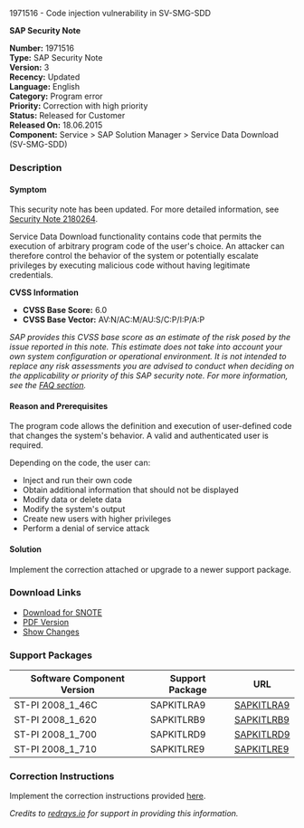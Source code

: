 1971516 - Code injection vulnerability in SV-SMG-SDD

**SAP Security Note**

**Number:** 1971516  
**Type:** SAP Security Note  
**Version:** 3  
**Recency:** Updated  
**Language:** English  
**Category:** Program error  
**Priority:** Correction with high priority  
**Status:** Released for Customer  
**Released On:** 18.06.2015  
**Component:** Service > SAP Solution Manager > Service Data Download (SV-SMG-SDD)

### Description

#### Symptom
This security note has been updated. For more detailed information, see [Security Note 2180264](https://me.sap.com/notes/0002180264/E).

Service Data Download functionality contains code that permits the execution of arbitrary program code of the user's choice. An attacker can therefore control the behavior of the system or potentially escalate privileges by executing malicious code without having legitimate credentials.

**CVSS Information**

- **CVSS Base Score:** 6.0
- **CVSS Base Vector:** AV:N/AC:M/AU:S/C:P/I:P/A:P

*SAP provides this CVSS base score as an estimate of the risk posed by the issue reported in this note. This estimate does not take into account your own system configuration or operational environment. It is not intended to replace any risk assessments you are advised to conduct when deciding on the applicability or priority of this SAP security note. For more information, see the [FAQ section](https://me.sap.com/securitynotes/).*

#### Reason and Prerequisites
The program code allows the definition and execution of user-defined code that changes the system's behavior. A valid and authenticated user is required.

Depending on the code, the user can:
- Inject and run their own code
- Obtain additional information that should not be displayed
- Modify data or delete data
- Modify the system's output
- Create new users with higher privileges
- Perform a denial of service attack

#### Solution
Implement the correction attached or upgrade to a newer support package.

### Download Links
- [Download for SNOTE](https://notesdownloads.sap.com/note/0040000011639162017)
- [PDF Version](https://userapps.support.sap.com/sap/support/sfm/notes/print/0001971516?language=en-US&token=042C86F9058106C557ECB81B8F1E242F)
- [Show Changes](https://me.sap.com/notesLatestChanges/0001971516/E/diff)

### Support Packages
| Software Component Version | Support Package | URL |
|----------------------------|-----------------|-----|
| ST-PI 2008_1_46C            | SAPKITLRA9      | [SAPKITLRA9](https://me.sap.com/supportpackage/SAPKITLRA9) |
| ST-PI 2008_1_620            | SAPKITLRB9      | [SAPKITLRB9](https://me.sap.com/supportpackage/SAPKITLRB9) |
| ST-PI 2008_1_700            | SAPKITLRD9      | [SAPKITLRD9](https://me.sap.com/supportpackage/SAPKITLRD9) |
| ST-PI 2008_1_710            | SAPKITLRE9      | [SAPKITLRE9](https://me.sap.com/supportpackage/SAPKITLRE9) |

### Correction Instructions
Implement the correction instructions provided [here](https://me.sap.com/corrins/0001971516/212).

*Credits to [redrays.io](https://redrays.io) for support in providing this information.*